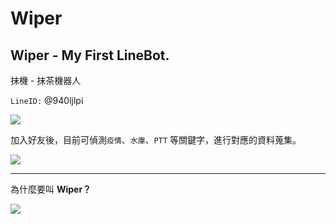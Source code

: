 # Wiper

## Wiper - My First LineBot.  

抹機 - 抹茶機器人  

`LineID:` @940ljlpi  

![](https://i.imgur.com/Yum3i2J.png)

加入好友後，目前可偵測`疫情`、`水庫`、`PTT` 等關鍵字，進行對應的資料蒐集。  

![](https://i.imgur.com/Cw7waym.png)


---

為什麼要叫 **Wiper？**  

![](https://i.imgur.com/KC6ilUC.png)  
